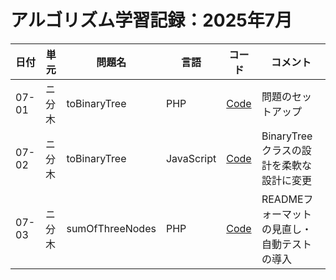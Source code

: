 # アルゴリズム学習記録：2025年7月

| 日付 | 単元 | 問題名 | 言語 | コード | コメント |
| - | - | - | - | - | - |
| 07-01 | ニ分木 | toBinaryTree | PHP | [Code](../binary-tree/src/php/toBinaryTree.php)| 問題のセットアップ |
| 07-02 | ニ分木 | toBinaryTree | JavaScript | [Code](../binary-tree/src/js/toBinaryTree.js)| BinaryTreeクラスの設計を柔軟な設計に変更 |
| 07-03 | ニ分木 | sumOfThreeNodes | PHP | [Code](../binary-tree/problems/02_sumOfThreeNodes/php/src/sumOfThreeNodes.php)| READMEフォーマットの見直し・自動テストの導入 |
